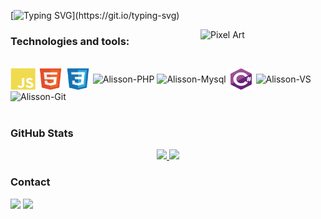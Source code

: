 [![Typing SVG](https://readme-typing-svg.herokuapp.com?font=Fira+Code&pause=1000&width=435&lines=Hi%2C+everyone!+I'm+Alisson+Barbosa.;Welcome+to+my+GitHub+profile!)](https://git.io/typing-svg)

<img src="https://i.redd.it/1d11s820dgm91.gif" alt="Pixel Art" align="right" width="200">

### Technologies and tools:

<div style="display: inline_block"><br>
  <img align="center" alt="Alisson-Js" height="35" width="40" src="https://raw.githubusercontent.com/devicons/devicon/master/icons/javascript/javascript-plain.svg">
  <img align="center" alt="Alisson-HTML" height="35" width="40" src="https://raw.githubusercontent.com/devicons/devicon/master/icons/html5/html5-original.svg">
  <img align="center" alt="Alisson-CSS" height="35" width="40" src="https://raw.githubusercontent.com/devicons/devicon/master/icons/css3/css3-original.svg">
  <img align="center" alt="Alisson-PHP" height="35" width="40" src="https://cdn.jsdelivr.net/gh/devicons/devicon/icons/php/php-plain.svg">
  <img align="center" alt= "Alisson-Mysql" height="60" width="40" src="https://cdn.jsdelivr.net/gh/devicons/devicon/icons/mysql/mysql-original-wordmark.svg">       
  <img align="center" alt="Alisson-Csharp" height="35" width="40" src="https://raw.githubusercontent.com/devicons/devicon/master/icons/csharp/csharp-original.svg">
  <img align="center" alt="Alisson-VS" height="35" width="40" src="https://cdn.jsdelivr.net/gh/devicons/devicon/icons/vscode/vscode-original.svg">
  <img align="center" alt="Alisson-Git" height="35" width="40" src="https://cdn.jsdelivr.net/gh/devicons/devicon/icons/git/git-original.svg">
</div><br>

### GitHub Stats

<div align="center" style="display: flex; justify-content: center;">
  <a href="https://github.com/alissonbarbosa13">
    <img height="185px" src="https://github-readme-stats.vercel.app/api?username=alissonbarbosa13&show_icons=true&theme=one_dark_pro&include_all_commits=true"/>
    <img height="185px" src="https://github-readme-stats.vercel.app/api/top-langs/?username=alissonbarbosa13&layout=compact&langs_count=7&theme=one_dark_pro"/>
  </a>
</div>
    
### Contact

<div> 
  <a href="https://www.linkedin.com/in/alissonbarbosa1/" target="_blank"><img src="https://img.shields.io/badge/-LinkedIn-%230077B5?style=for-the-badge&logo=linkedin&logoColor=white" target="_blank"></a> 
  <a href="mailto:alissonbarbosa1199@gmail.com"><img src="https://img.shields.io/badge/-Gmail-%23333?style=for-the-badge&logo=gmail&logoColor=white" target="_blank"></a>
</div>

